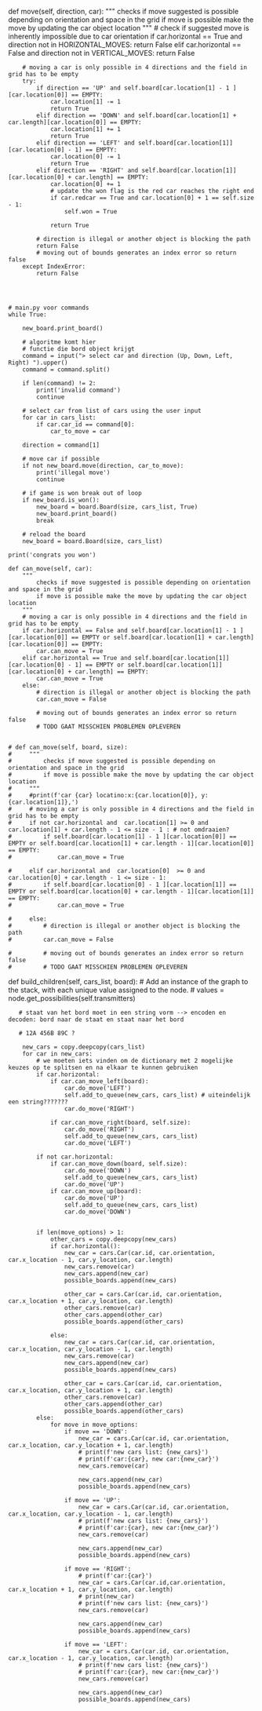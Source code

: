 def move(self, direction, car):
        """
            checks if move suggested is possible depending on orientation and space in the grid
            if move is possible make the move by updating the car object location
        """
        # check if suggested move is inherently impossible due to car orientation
        if car.horizontal == True and direction not in HORIZONTAL_MOVES:
            return False
        elif car.horizontal == False  and direction not in VERTICAL_MOVES:
            return False
        
        # moving a car is only possible in 4 directions and the field in grid has to be empty
        try:
            if direction == 'UP' and self.board[car.location[1] - 1 ][car.location[0]] == EMPTY:
                car.location[1] -= 1
                return True
            elif direction == 'DOWN' and self.board[car.location[1] + car.length][car.location[0]] == EMPTY:
                car.location[1] += 1
                return True
            elif direction == 'LEFT' and self.board[car.location[1]][car.location[0] - 1] == EMPTY:
                car.location[0] -= 1
                return True 
            elif direction == 'RIGHT' and self.board[car.location[1]][car.location[0] + car.length] == EMPTY:
                car.location[0] += 1
                # update the won flag is the red car reaches the right end
                if car.redcar == True and car.location[0] + 1 == self.size - 1:
                    self.won = True
            
                return True
        
            # direction is illegal or another object is blocking the path
            return False
            # moving out of bounds generates an index error so return false
        except IndexError:
            return False
    



    # main.py voor commands 
    while True:

        new_board.print_board()

        # algoritme komt hier
        # functie die bord object krijgt
        command = input("> select car and direction (Up, Down, Left, Right) ").upper()
        command = command.split()

        if len(command) != 2:
            print('invalid command')
            continue

        # select car from list of cars using the user input
        for car in cars_list:
            if car.car_id == command[0]:
                car_to_move = car

        direction = command[1]
        
        # move car if possible 
        if not new_board.move(direction, car_to_move):
            print('illegal move')
            continue

        # if game is won break out of loop
        if new_board.is_won():
            new_board = board.Board(size, cars_list, True)
            new_board.print_board()
            break

        # reload the board
        new_board = board.Board(size, cars_list)

    print('congrats you won')

    def can_move(self, car):
        """
            checks if move suggested is possible depending on orientation and space in the grid
            if move is possible make the move by updating the car object location
        """
        # moving a car is only possible in 4 directions and the field in grid has to be empty
        if car.horizontal == False and self.board[car.location[1] - 1 ][car.location[0]] == EMPTY or self.board[car.location[1] + car.length][car.location[0]] == EMPTY:
            car.can_move = True
        elif car.horizontal == True and self.board[car.location[1]][car.location[0] - 1] == EMPTY or self.board[car.location[1]][car.location[0] + car.length] == EMPTY:
            car.can_move = True
        else: 
            # direction is illegal or another object is blocking the path
            car.can_move = False

            # moving out of bounds generates an index error so return false
            # TODO GAAT MISSCHIEN PROBLEMEN OPLEVEREN

   
    # def can_move(self, board, size):
    #     """
    #         checks if move suggested is possible depending on orientation and space in the grid
    #         if move is possible make the move by updating the car object location
    #     """
    #     #print(f'car {car} locatino:x:{car.location[0]}, y:{car.location[1]},')
    #     # moving a car is only possible in 4 directions and the field in grid has to be empty
    #     if not car.horizontal and  car.location[1] >= 0 and car.location[1] + car.length - 1 <= size - 1 : # not omdraaien?
    #         if self.board[car.location[1] - 1 ][car.location[0]] == EMPTY or self.board[car.location[1] + car.length - 1][car.location[0]] == EMPTY:
    #             car.can_move = True 

    #     elif car.horizontal and  car.location[0]  >= 0 and car.location[0] + car.length - 1 <= size - 1:
    #         if self.board[car.location[0] - 1 ][car.location[1]] == EMPTY or self.board[car.location[0] + car.length - 1][car.location[1]] == EMPTY:
    #             car.can_move = True 

    #     else: 
    #         # direction is illegal or another object is blocking the path
    #         car.can_move = False

    #         # moving out of bounds generates an index error so return false
    #         # TODO GAAT MISSCHIEN PROBLEMEN OPLEVEREN


def build_children(self, cars_list, board):
        # Add an instance of the graph to the stack, with each unique value assigned to the node.
        # values = node.get_possibilities(self.transmitters)
       
       # staat van het bord moet in een string vorm --> encoden en decoden: bord naar de staat en staat naar het bord 

       # 12A 456B 89C ?
       
        new_cars = copy.deepcopy(cars_list)
        for car in new_cars:
            # we moeten iets vinden om de dictionary met 2 mogelijke keuzes op te splitsen en na elkaar te kunnen gebruiken 
            if car.horizontal:
                if car.can_move_left(board):
                    car.do_move('LEFT')
                    self.add_to_queue(new_cars, cars_list) # uiteindelijk een string???????
                    car.do_move('RIGHT')

                if car.can_move_right(board, self.size):
                    car.do_move('RIGHT')
                    self.add_to_queue(new_cars, cars_list)
                    car.do_move('LEFT')

            if not car.horizontal:
                if car.can_move_down(board, self.size):
                    car.do_move('DOWN')
                    self.add_to_queue(new_cars, cars_list)
                    car.do_move('UP')
                if car.can_move_up(board):
                    car.do_move('UP')
                    self.add_to_queue(new_cars, cars_list)
                    car.do_move('DOWN')


            if len(move_options) > 1:
                other_cars = copy.deepcopy(new_cars)
                if car.horizontal():
                    new_car = cars.Car(car.id, car.orientation, car.x_location - 1, car.y_location, car.length)
                    new_cars.remove(car)
                    new_cars.append(new_car)
                    possible_boards.append(new_cars)

                    other_car = cars.Car(car.id, car.orientation, car.x_location + 1, car.y_location, car.length)
                    other_cars.remove(car)
                    other_cars.append(other_car)
                    possible_boards.append(other_cars)

                else:
                    new_car = cars.Car(car.id, car.orientation, car.x_location, car.y_location - 1, car.length)
                    new_cars.remove(car)
                    new_cars.append(new_car)
                    possible_boards.append(new_cars)

                    other_car = cars.Car(car.id, car.orientation, car.x_location, car.y_location + 1, car.length)
                    other_cars.remove(car)
                    other_cars.append(other_car)
                    possible_boards.append(other_cars)
            else:
                for move in move_options:
                    if move == 'DOWN':
                        new_car = cars.Car(car.id, car.orientation, car.x_location, car.y_location + 1, car.length)
                        # print(f'new cars list: {new_cars}')
                        # print(f'car:{car}, new car:{new_car}')
                        new_cars.remove(car)

                        new_cars.append(new_car)
                        possible_boards.append(new_cars)
                        
                    if move == 'UP':
                        new_car = cars.Car(car.id, car.orientation, car.x_location, car.y_location - 1, car.length)
                        # print(f'new cars list: {new_cars}')
                        # print(f'car:{car}, new car:{new_car}') 
                        new_cars.remove(car)

                        new_cars.append(new_car)
                        possible_boards.append(new_cars)

                    if move == 'RIGHT':
                        # print(f'car:{car}')
                        new_car = cars.Car(car.id,car.orientation, car.x_location + 1, car.y_location, car.length)
                        # print(new_car)
                        # print(f'new cars list: {new_cars}')
                        new_cars.remove(car)

                        new_cars.append(new_car)
                        possible_boards.append(new_cars)

                    if move == 'LEFT':
                        new_car = cars.Car(car.id, car.orientation, car.x_location - 1, car.y_location, car.length)
                        # print(f'new cars list: {new_cars}')
                        # print(f'car:{car}, new car:{new_car}')
                        new_cars.remove(car)

                        new_cars.append(new_car)
                        possible_boards.append(new_cars)